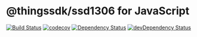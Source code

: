 # @thingssdk/ssd1306 for JavaScript

[![Build Status](https://travis-ci.org/thingsSDK/ssd1306.svg?branch=master)](https://travis-ci.org/thingsSDK/ssd1306) 
[![codecov](https://codecov.io/gh/thingsSDK/ssd1306/branch/master/graph/badge.svg)](https://codecov.io/gh/thingsSDK/ssd1306)
[![Dependency Status](https://david-dm.org/thingsSDK/ssd1306.svg)](https://david-dm.org/thingsSDK/ssd1306)
[![devDependency Status](https://david-dm.org/thingsSDK/ssd1306/dev-status.svg)](https://david-dm.org/thingsSDK/ssd1306#info=devDependencies)
